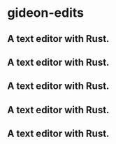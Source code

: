 # gideon-edits

##  A text editor with Rust. 
##  A text editor with Rust. 
##  A text editor with Rust. 
##  A text editor with Rust. 
##  A text editor with Rust. 

